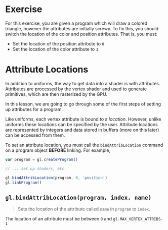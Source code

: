 # Exercise

For this exercise, you are given a program which will draw a colored triangle, however the attributes are initially screwy.  To fix this, you should switch the location of the color and position attributes.  That is, you must:

* Set the location of the position attribute to `0`
* Set the location of the color attribute to `1`

# Attribute Locations

In addition to uniforms, the way to get data into a shader is with attributes.  Attributes are processed by the vertex shader and used to generate primitives, which are then rasterized by the GPU.

In this lesson, we are going to go through some of the first steps of setting up attributes for a program.

Like uniforms, each vertex attribute is bound to a *location*. However, unlike uniforms these locations can be specified by the user. Attribute locations are represented by integers and data stored in buffers (more on this later) can be accessed from them.

To set an attribute location, you must call the `bindAttribLocation` command on a program object **BEFORE** linking. For example,

```javascript
var program = gl.createProgram()

// ... set up shaders, etc.

gl.bindAttribLocation(program, 0, 'position')
gl.linkProgram()
```

## `gl.bindAttribLocation(program, index, name)`
> Sets the location of the attribute called `name` in `program` to `index`.

The location of an attribute must be between `0` and `gl.MAX_VERTEX_ATTRIBS-1`
